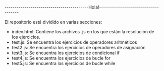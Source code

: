 ------------------------------------------Hola!-------------------------------------

El repositorio está dividido en varias secciones:

* index.html: Contiene los archivos .js en los que están la resolución de los ejercicios.
* test.js: Se encuentra los ejercicios de operadores aritméticos
* test2.js: Se encuentra los ejercicios de operadores de asignación
* test3.js: Se encuentra los ejercicios de condicional if
* test4.js: Se encuentra los ejercicios de bucle for
* test5.js: Se encuentra los ejercicios de bucle while